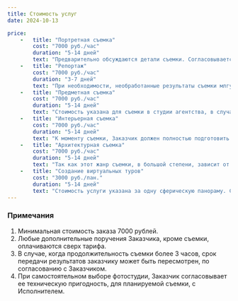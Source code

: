 ```yaml
---
title: Стоимость услуг
date: 2024-10-13

price:
    -   title: "Портретная съемка"
        cost: "7000 руб./час"
        duration: "5-14 дней"
        text: "Предварительно обсуждаются детали съемки. Согласовывается место проведения съемки. Если предполагается съемка в студии, то стоимость ее аренды аренды заказчик оплачивает отдельно."
    -   title: "Репортаж"
        cost: "7000 руб./час"
        duration: "3-7 дней"
        text: "При необходимости, необработанные результаты съемки млгут быть предоставлены заказчику в течение суток, в этом случае, окончательный результат предоставляется в соответствии с указанными сроками. В этом случае общая стоимость работ увеличивается на 10%."
    -   title: "Предметная съемка"
        cost: "7000 руб./час"
        duration: "5-14 дней"
        text: "Стоимость указана для съемки в студии агентства, в случае, если заказчиком определяется иное место съемки, к общей стоимости добавляется оплата за техническую организацию места съемки, включающую доставку и монтаж необходимой техники, либо аренду сторонней фотостудии."
    -   title: "Интерьерная съемка"
        cost: "7000 руб./час"
        duration: "5-14 дней"
        text: "К моменту съемки, Заказчик должен полностью подготовить помещение."
    -   title: "Архитектурная съемка"
        cost: "7000 руб./час"
        duration: "5-14 дней"
        text: "Так как этот жанр съемки, в большой степени, зависит от погодных условий, после согласования всех деталей, исполнить производит съемку в ближайший подходящий день."    
    -   title: "Создание виртуальных туров"
        cost: "3000 руб./пан."
        duration: "5-14 дней"
        text: "Стоимость услуги указана за одну сферическую панораму. Стоимость включает обработку фотографий и создание интерфейса виртуального тура. Минимальное количество панорам в туре ─ три."    
---
```

### Примечания

1. Минимальная стоимость заказа 7000 рублей.
2. Любые дополнительные поручения Заказчика, кроме съемки, оплачиваются сверх тарифа.
3. В случае, когда продолжительность съемки более 3 часов, срок передачи результатов заказчику может быть пересмотрен, по согласованию с Заказчиком.
4. При самостоятельном выборе фотостудии, Заказчик согласовывает ее техническую пригодность, для планируемой съемки, с Исполнителем.
